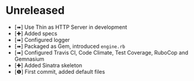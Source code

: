 Unreleased
==========

* [➠] Use Thin as HTTP Server in development
* [✚] Added specs
* [➠] Configured logger
* [➠] Packaged as Gem, introduced `engine.rb`
* [➠] Configured Travis CI, Code Climate, Test Coverage, RuboCop and Gemnasium
* [✚] Added Sinatra skeleton
* [❶] First commit, added default files